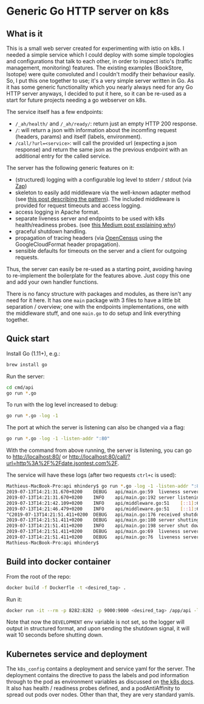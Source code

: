 # Generic Go HTTP server on k8s

## What is it

This is a small web server created for experimenting with istio on k8s. I needed a simple service which I could deploy with some simple topologies and configurations that talk to each other, in order to inspect istio's (traffic management, monitoring) features. The existing examples (BookStore, Isotope) were quite convoluted and I couldn't modify their behaviour easily. So, I put this one together to use; it's a very simple server written in Go. As it has some generic functionality which you nearly always need for any Go HTTP server anyways, I decided to put it here, so it can be re-used as a start for future projects needing a go webserver on k8s.

The service itself has a few endpoints:
- `/_ah/health/` and `/_ah/ready/`: return just an empty HTTP 200 response.
- `/`: will return a json with information about the incomfing request (headers, params) and itself (labels, environment).
- `/call/?url=<service>`: will call the provided url (expecting a json response) and return the same json as the previous endpoint with an additional entry for the called service.

The server has the following generic features on it:
- (structured) logging with a configurable log level to stderr / stdout (via [Zap](https://github.com/uber-go/zap))
- skeleton to easily add middleware via the well-known adapter method (see [this post describing the pattern](https://medium.com/@matryer/writing-middleware-in-golang-and-how-go-makes-it-so-much-fun-4375c1246e81)). The included middleware is provided for request timeouts and access logging.
- access logging in Apache format.
- separate liveness server and endpoints to be used with k8s health/readiness probes. (see [this Medium post explaining why](https://medium.com/over-engineering/graceful-shutdown-with-go-http-servers-and-kubernetes-rolling-updates-6697e7db17cf))
- graceful shutdown handling.
- propagation of tracing headers (via [OpenCensus](https://github.com/census-instrumentation/opencensus-go) using the GoogleCloudFormat header propagation).
- sensible defaults for timeouts on the server and a client for outgoing requests.

Thus, the server can easily be re-used as a starting point, avoiding having to re-implement the boilerplate for the features above. Just copy this one and add your own handler functions.

There is no fancy structure with packages and modules, as there isn't any need for it here. It has one `main` package with 3 files to have a little bit separation / overview; one with the endpoints implementations, one with the middleware stuff, and one `main.go` to do setup and link everything together.

## Quick start

Install Go (1.11+), e.g.:

```bash
brew install go
```

Run the server:

```bash
cd cmd/api
go run *.go
```

To run with the log level increased to debug:

```bash
go run *.go -log -1
```

The port at which the server is listening can also be changed via a flag:

```bash
go run *.go -log -1 -listen-addr ":80"
```

With the command from above running, the server is listening, you can go to [http://localhost:80/](http://localhost:80/) or [http://localhost:80/call/?url=http%3A%2F%2Fdate.jsontest.com%2F](http://localhost:80/call/?url=http%3A%2F%2Fdate.jsontest.com%2F).

The service will have these logs (after two requests `ctrl+c` is used):

```bash
Mathieus-MacBook-Pro:api mhindery$ go run *.go -log -1 -listen-addr ":80"
2019-07-13T14:21:31.670+0200    DEBUG   api/main.go:59  liveness server listening on :9000
2019-07-13T14:21:31.670+0200    INFO    api/main.go:192 server listening on :80
2019-07-13T14:21:42.109+0200    INFO    api/middleware.go:51    [::1]:60217 - - [13/Jul/2019:12:21:42] "GET /call/?url=http%3A%2F%2Fdate.jsontest.com%2F HTTP/1.1" 200 3628 217
2019-07-13T14:21:46.479+0200    INFO    api/middleware.go:51    [::1]:60217 - - [13/Jul/2019:12:21:46] "GET / HTTP/1.1" 200 3380 0
^C2019-07-13T14:21:51.411+0200  DEBUG   api/main.go:176 received shutdown signal
2019-07-13T14:21:51.411+0200    DEBUG   api/main.go:180 server shutting down...
2019-07-13T14:21:51.411+0200    INFO    api/main.go:198 server shut down cleanly
2019-07-13T14:21:51.411+0200    DEBUG   api/main.go:69  liveness server shutting down...
2019-07-13T14:21:51.411+0200    DEBUG   api/main.go:76  liveness server shut down cleanly
Mathieus-MacBook-Pro:api mhindery$ 
```


## Build into docker container

From the root of the repo:

```bash
docker build -f Dockerfle -t <desired_tag> .
```

Run it:

```bash
docker run -it --rm -p 8282:8282 -p 9000:9000 <desired_tag> /app/api -log -1
```

Note that now the `DEVELOPMENT` env variable is not set, so the logger will output in structured format, and upon sending the shutdown signal, it will wait 10 seconds before shutting down.

## Kubernetes service and deployment

The `k8s_config` contains a deployment and service yaml for the server. The deployment contains the directive to pass the labels and pod information through to the pod as environment variables as discussed on [the k8s docs](https://kubernetes.io/docs/tasks/inject-data-application/downward-api-volume-expose-pod-information/). It also has health / readiness probes defined, and a podAntiAffinity to spread out pods over nodes. Other than that, they are very standard yamls.